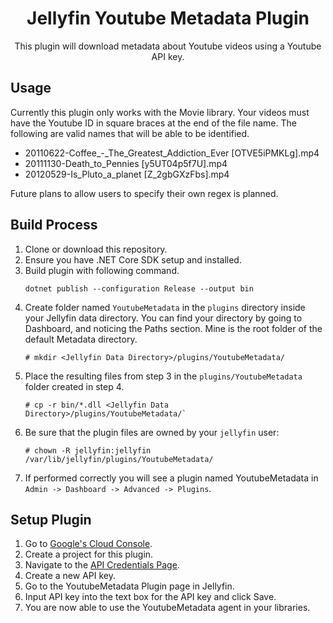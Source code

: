 

<h1 align="center">Jellyfin Youtube Metadata Plugin</h1>

<p align="center">
This plugin will download metadata about Youtube videos using a Youtube API key.

</p>

## Usage
Currently this plugin only works with the Movie library. Your videos must have the Youtube ID in square braces at the end of the file name. The following are valid names that will be able to be identified.

 - 20110622-Coffee_-_The_Greatest_Addiction_Ever [OTVE5iPMKLg].mp4
 - 20111130-Death_to_Pennies [y5UT04p5f7U].mp4
 - 20120529-Is_Pluto_a_planet [Z_2gbGXzFbs].mp4

Future plans to allow users to specify their own regex is planned.

## Build Process

1. Clone or download this repository.
1. Ensure you have .NET Core SDK setup and installed.
1. Build plugin with following command.
    ```
    dotnet publish --configuration Release --output bin
    ```
1. Create folder named `YoutubeMetadata` in the `plugins` directory inside your Jellyfin data
   directory. You can find your directory by going to Dashboard, and noticing the Paths section.
   Mine is the root folder of the default Metadata directory.
    ```
    # mkdir <Jellyfin Data Directory>/plugins/YoutubeMetadata/

    ```
1. Place the resulting files from step 3 in the `plugins/YoutubeMetadata` folder created in step 4.
    ```
    # cp -r bin/*.dll <Jellyfin Data Directory>/plugins/YoutubeMetadata/`
    ```
1. Be sure that the plugin files are owned by your `jellyfin` user:
    ```
    # chown -R jellyfin:jellyfin /var/lib/jellyfin/plugins/YoutubeMetadata/
    ```
1. If performed correctly you will see a plugin named YoutubeMetadata in `Admin -> Dashboard ->
   Advanced -> Plugins`.


## Setup Plugin

1. Go to [Google's Cloud Console](https://console.cloud.google.com).
1. Create a project for this plugin.
1. Navigate to the [API Credentials Page](https://console.cloud.google.com/apis/credentials).
1. Create a new API key.
1. Go to the YoutubeMetadata Plugin page in Jellyfin.
1. Input API key into the text box for the API key and click Save.
1. You are now able to use the YoutubeMetadata agent in your libraries. 
